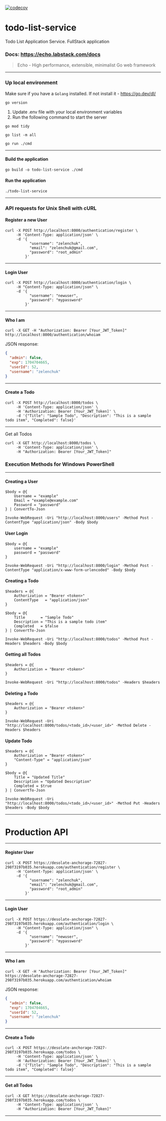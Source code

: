 [![codecov](https://codecov.io/gh/StarLance-Squad/todo-list-service/graph/badge.svg?token=J0WE99LHAE)](https://codecov.io/gh/StarLance-Squad/todo-list-service)

# todo-list-service

Todo List Application Service. FullStack application

### Docs: https://echo.labstack.com/docs

> Echo - High performance, extensible, minimalist Go web framework

---

### Up local environment

Make sure if you have a `Golang` installed. If not install it - https://go.dev/dl/

```shell
go version
```

1. Update .env file with your local environment variables
2. Run the following command to start the server

```shell
go mod tidy
```

```shell
go list -m all
```

```shell
go run ./cmd
```

---

#### Build the application

```shell
go build -o todo-list-service ./cmd
```

#### Run the application

```shell
./todo-list-service
```

---

### API requests for Unix Shell with cURL

#### Register a new User

```shell
curl -X POST http://localhost:8000/authentication/register \
     -H 'Content-Type: application/json' \
     -d '{
           "username": "zelenchuk",
           "email": "zelenchuk@gmail.com",
           "password": "root_admin"
         }'
```

---

#### Login User

```shell
curl -X POST http://localhost:8000/authentication/login \
     -H "Content-Type: application/json" \
     -d '{
           "username": "newuser",
           "password": "mypassword"
         }'
```

---

#### Who I am

```shell
curl -X GET -H "Authorization: Bearer [Your_JWT_Token]" http://localhost:8000/authentication/whoiam
```

JSON response:

```json
{
  "admin": false,
  "exp": 1704704665,
  "userId": 52,
  "username": "zelenchuk"
}
```

---

#### Create a Todo

```shell
curl -X POST http://localhost:8000/todos \
     -H 'Content-Type: application/json' \
     -H 'Authorization: Bearer [Your_JWT_Token]' \
     -d '{"Title": "Sample Todo", "Description": "This is a sample todo item", "Completed": false}'
```

---

Get all Todos

```shell
curl -X GET http://localhost:8000/todos \
     -H 'Content-Type: application/json' \
     -H "Authorization: Bearer [Your_JWT_Token]"
```

### Execution Methods for Windows PowerShell

---

#### Creating a User

```shell
$body = @{
    Username = "example"
    Email = "example@example.com"
    Password = "password"
} | ConvertTo-Json

Invoke-WebRequest -Uri "http://localhost:8000/users" -Method Post -ContentType "application/json" -Body $body
```

#### User Login

```shell
$body = @{
    username = "example"
    password = "password"
}

Invoke-WebRequest -Uri "http://localhost:8000/login" -Method Post -ContentType "application/x-www-form-urlencoded" -Body $body
```

#### Creating a Todo

```shell
$headers = @{
    Authorization = "Bearer <token>"
    ContentType   = "application/json"
}

$body = @{
    Title       = "Sample Todo"
    Description = "This is a sample todo item"
    Completed   = $false
} | ConvertTo-Json

Invoke-WebRequest -Uri "http://localhost:8000/todos" -Method Post -Headers $headers -Body $body
```

#### Getting all Todos

```shell
$headers = @{
    Authorization = "Bearer <token>"
}

Invoke-WebRequest -Uri "http://localhost:8000/todos" -Headers $headers
```

#### Deleting a Todo

```shell
$headers = @{
    Authorization = "Bearer <token>"
}

Invoke-WebRequest -Uri "http://localhost:8000/todos/<todo_id>/<user_id>" -Method Delete -Headers $headers

```

#### Update Todo

```shell
$headers = @{
    Authorization = "Bearer <token>"
    "Content-Type" = "application/json"
}

$body = @{
    Title = "Updated Title"
    Description = "Updated Description"
    Completed = $true
} | ConvertTo-Json

Invoke-WebRequest -Uri "http://localhost:8000/todos/<todo_id>/<user_id>" -Method Put -Headers $headers -Body $body
```

---

# Production API

---

#### Register User

```shell
curl -X POST https://desolate-anchorage-72827-298f3197b035.herokuapp.com/authentication/register \
     -H 'Content-Type: application/json' \
     -d '{
           "username": "zelenchuk",
           "email": "zelenchuk@gmail.com",
           "password": "root_admin"
         }'
```

---

#### Login User

```shell
curl -X POST https://desolate-anchorage-72827-298f3197b035.herokuapp.com/authentication/login \
     -H "Content-Type: application/json" \
     -d '{
           "username": "newuser",
           "password": "mypassword"
         }'
```

---

#### Who I am

```shell
curl -X GET -H "Authorization: Bearer [Your_JWT_Token]" https://desolate-anchorage-72827-298f3197b035.herokuapp.com/authentication/whoiam
```

JSON response:

```json
{
  "admin": false,
  "exp": 1704704665,
  "userId": 52,
  "username": "zelenchuk"
}
```

---

#### Create a Todo

```shell
curl -X POST https://desolate-anchorage-72827-298f3197b035.herokuapp.com/todos \
     -H 'Content-Type: application/json' \
     -H 'Authorization: Bearer [Your_JWT_Token]' \
     -d '{"Title": "Sample Todo", "Description": "This is a sample todo item", "Completed": false}'
```

---

#### Get all Todos

```shell
curl -X GET https://desolate-anchorage-72827-298f3197b035.herokuapp.com/todos \
     -H 'Content-Type: application/json' \
     -H "Authorization: Bearer [Your_JWT_Token]"
```

---